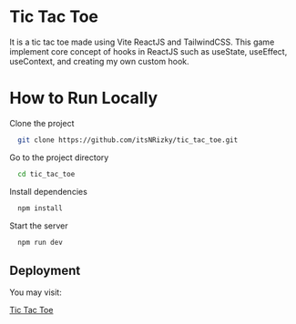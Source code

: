 # **Tic Tac Toe**

It is a tic tac toe made using Vite ReactJS and TailwindCSS. This game implement core concept of hooks in ReactJS such as useState, useEffect, useContext, and creating my own custom hook.
# How to Run Locally

Clone the project

```bash
  git clone https://github.com/itsNRizky/tic_tac_toe.git
```

Go to the project directory

```bash
  cd tic_tac_toe
```

Install dependencies

```bash
  npm install
```

Start the server

```bash
  npm run dev
```


## Deployment

You may visit:

[Tic Tac Toe](https://tic-tac-toe-blue-gamma.vercel.app/)

